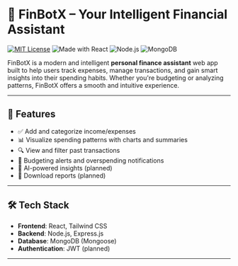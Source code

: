 
# 💸 FinBotX – Your Intelligent Financial Assistant

[![MIT License](https://img.shields.io/badge/license-MIT-green.svg)](LICENSE)
![Made with React](https://img.shields.io/badge/Made%20with-React-blue?logo=react)
![Node.js](https://img.shields.io/badge/Backend-Node.js-green?logo=node.js)
![MongoDB](https://img.shields.io/badge/Database-MongoDB-brightgreen?logo=mongodb)

FinBotX is a modern and intelligent **personal finance assistant** web app built to help users track expenses, manage transactions, and gain smart insights into their spending habits. Whether you're budgeting or analyzing patterns, FinBotX offers a smooth and intuitive experience.

---

## 🚀 Features

- ✅ Add and categorize income/expenses
- 📊 Visualize spending patterns with charts and summaries
- 🔍 View and filter past transactions
- 🔔 Budgeting alerts and overspending notifications
- 🧠 AI-powered insights (planned)
- 🧾 Download reports (planned)

---

## 🛠️ Tech Stack

- **Frontend**: React, Tailwind CSS
- **Backend**: Node.js, Express.js
- **Database**: MongoDB (Mongoose)
- **Authentication**: JWT (planned)

---



